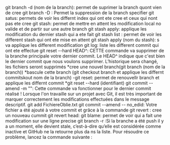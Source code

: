 git branch -d (nom de la branch): permet de suprimer la branch quont vien de cree
git branch -D : Permet la suppression de la branch specifier
git satus: permets de voir les differnt index qui ont ete cree et ceux qui nont pas ete cree
git stash: permet de mettre en attent les modification local no valide et de partir sur une autre branch
git stash apply: applique les modification du dernier  stash qui a ete fait
git stash list : permet de voir les different stash qui ont ete mise en attent
git stash apply (nom du stash): s va applique les different modification
 git log: liste les different commit qui ont ete effectue
 git reset --hard HEAD^: CETTE  commande va supprimer de la branche principale votre dernier commit.  Le HEAD^ indique que c'est bien le dernier commit que nous voulons supprimer. L’historique sera changé, les fichiers seront supprimés
 *cree une nouvel branch(git branch (nom de la branch))
 *bascule cette branch (git checkout branch et applique les differnt commitskout nom de la branch)
 -git reset: permet de renouvellr branch et applique les differnt commit
 *git reset --hard (identifiant)
 git commit --amend -m "":  Cette commande va fonctionner pour le dernier commit réalisé ! Lorsque l'on travaille sur un projet avec Git, il est très important de marquer correctement les modifications effectuées dans le message descriptif.
 git add FichiereOblie.txt
 git commit --amend -- no_edid: Votre fichier a été ajouté à votre commit et grâce à la commande
 git revert : cree un nouveau cummit
 git revert head:
 git blame: permet de voir qui a fait une modification sur une ligne precise
 git branch -r :Si la branche a été push il y a un moment, elle devient stale, c’est-à-dire qu’elle est considérée comme inactive et GitHub ne la retourne plus da ns la liste. Pour résoudre ce problème, lancez la commande suivante :
